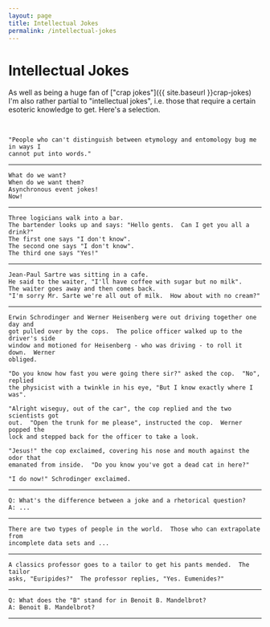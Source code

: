 ```yaml
---
layout: page
title: Intellectual Jokes
permalink: /intellectual-jokes
---
```

# Intellectual Jokes

As well as being a huge fan of ["crap jokes"]({{ site.baseurl }}crap-jokes) I'm also rather partial to "intellectual
jokes", i.e. those that require a certain esoteric knowledge to get.  Here's a selection.

&nbsp;

``` text
"People who can't distinguish between etymology and entomology bug me in ways I
cannot put into words."
```

---

``` text
What do we want?
When do we want them?
Asynchronous event jokes!
Now!
```

---

``` text
Three logicians walk into a bar.
The bartender looks up and says: "Hello gents.  Can I get you all a drink?"
The first one says "I don't know".
The second one says "I don't know".
The third one says "Yes!"
```

---

``` text
Jean-Paul Sartre was sitting in a cafe.
He said to the waiter, "I'll have coffee with sugar but no milk".
The waiter goes away and then comes back.
"I'm sorry Mr. Sarte we're all out of milk.  How about with no cream?"
```

---

``` text
Erwin Schrodinger and Werner Heisenberg were out driving together one day and
got pulled over by the cops.  The police officer walked up to the driver's side
window and motioned for Heisenberg - who was driving - to roll it down.  Werner
obliged.

"Do you know how fast you were going there sir?" asked the cop.  "No", replied
the physicist with a twinkle in his eye, "But I know exactly where I was".

"Alright wiseguy, out of the car", the cop replied and the two scientists got
out.  "Open the trunk for me please", instructed the cop.  Werner popped the
lock and stepped back for the officer to take a look.

"Jesus!" the cop exclaimed, covering his nose and mouth against the odor that
emanated from inside.  "Do you know you've got a dead cat in here?"

"I do now!" Schrodinger exclaimed.
```

---

``` text
Q: What's the difference between a joke and a rhetorical question?
A: ...
```

---

``` text
There are two types of people in the world.  Those who can extrapolate from
incomplete data sets and ...
```

---

``` text
A classics professor goes to a tailor to get his pants mended.  The tailor
asks, "Euripides?"  The professor replies, "Yes. Eumenides?"
```

---

``` text
Q: What does the "B" stand for in Benoit B. Mandelbrot?
A: Benoit B. Mandelbrot?
```

---
